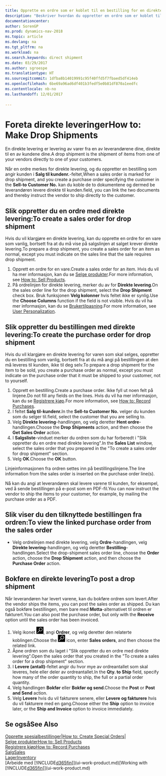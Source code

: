 ```yaml
---
title: Opprette en ordre som er koblet til en bestilling for en direkte levering
description: "Beskriver hvordan du oppretter en ordre som er koblet til en bestilling, for å sikre levering direkte fra leverandøren til kunden."
documentationcenter: 
author: SorenGP
ms.prod: dynamics-nav-2018
ms.topic: article
ms.devlang: na
ms.tgt_pltfrm: na
ms.workload: na
ms.search.keywords: direct shipment
ms.date: 03/29/2017
ms.author: sgroespe
ms.translationtype: HT
ms.sourcegitcommit: 1dfba8b14019991c95f40ffd5f7fbaed5df414eb
ms.openlocfilehash: 6be69a96ad6df401b3fedf5e0b81df870a1eedfc
ms.contentlocale: nb-no
ms.lasthandoff: 12/01/2017

---
```

# <a name="how-to-make-drop-shipments"></a><span data-ttu-id="8b3dc-103">Foreta direkte leveringer</span><span class="sxs-lookup"><span data-stu-id="8b3dc-103">How to: Make Drop Shipments</span></span>
<span data-ttu-id="8b3dc-104">En direkte levering er levering av varer fra en av leverandørene dine, direkte til en av kundene dine.</span><span class="sxs-lookup"><span data-stu-id="8b3dc-104">A drop shipment is the shipment of items from one of your vendors directly to one of your customers.</span></span>

<span data-ttu-id="8b3dc-105">Når en ordre merkes for direkte levering, og du oppretter en bestilling som angir kunden i **Salg til kundenr.**-feltet,</span><span class="sxs-lookup"><span data-stu-id="8b3dc-105">When a sales order is marked for drop shipment, and you create a purchase order specifying the customer in the **Sell-to Customer No.**</span></span> <span data-ttu-id="8b3dc-106">kan du koble de to dokumentene og dermed be leverandøren levere direkte til kunden.</span><span class="sxs-lookup"><span data-stu-id="8b3dc-106">field, you can link the two documents and thereby instruct the vendor to ship directly to the customer.</span></span>

## <a name="to-create-a-sales-order-for-drop-shipment"></a><span data-ttu-id="8b3dc-107">Slik oppretter du en ordre med direkte levering:</span><span class="sxs-lookup"><span data-stu-id="8b3dc-107">To create a sales order for drop shipment</span></span>
<span data-ttu-id="8b3dc-108">Hvis du vil klargjøre en direkte levering, kan du opprette en ordre for en vare som vanlig, bortsett fra at du må vise på salgslinjen at salget krever direkte levering.</span><span class="sxs-lookup"><span data-stu-id="8b3dc-108">To prepare a drop shipment, you create a sales order for an item as normal, except you must indicate on the sales line that the sale requires drop shipment.</span></span>

1. <span data-ttu-id="8b3dc-109">Opprett en ordre for en vare.</span><span class="sxs-lookup"><span data-stu-id="8b3dc-109">Create a sales order for an item.</span></span> <span data-ttu-id="8b3dc-110">Hvis du vil ha mer informasjon, kan du se [Selge produkter](sales-how-sell-products.md).</span><span class="sxs-lookup"><span data-stu-id="8b3dc-110">For more information, see [How to: Sell Products](sales-how-sell-products.md).</span></span>
2. <span data-ttu-id="8b3dc-111">På ordrelinjen for direkte levering, merker du av for **Direkte levering**.</span><span class="sxs-lookup"><span data-stu-id="8b3dc-111">On the sales order line for the drop shipment, select the **Drop Shipment** check box.</span></span> <span data-ttu-id="8b3dc-112">Bruk funksjonen **Velg kolonner** hvis feltet ikke er synlig.</span><span class="sxs-lookup"><span data-stu-id="8b3dc-112">Use the **Choose Columns** function if the field is not visible.</span></span> <span data-ttu-id="8b3dc-113">Hvis du vil ha mer informasjon, kan du se [Brukertilpasning](ui-user-personalization.md).</span><span class="sxs-lookup"><span data-stu-id="8b3dc-113">For more information, see [User Personalization](ui-user-personalization.md).</span></span>

## <a name="to-create-the-purchase-order-for-drop-shipment"></a><span data-ttu-id="8b3dc-114">Slik oppretter du bestillingen med direkte levering:</span><span class="sxs-lookup"><span data-stu-id="8b3dc-114">To create the purchase order for drop shipment</span></span>
<span data-ttu-id="8b3dc-115">Hvis du vil klargjøre en direkte levering for varen som skal selges, oppretter du en bestilling som vanlig, bortsett fra at du må angi på bestillingen at den må leveres til kunden, ikke til deg selv.</span><span class="sxs-lookup"><span data-stu-id="8b3dc-115">To prepare a drop shipment for the item to be sold, you create a purchase order as normal, except you must indicate on the purchase order that it must be shipped to your customer, not to yourself.</span></span>

1. <span data-ttu-id="8b3dc-116">Opprett en bestilling.</span><span class="sxs-lookup"><span data-stu-id="8b3dc-116">Create a purchase order.</span></span> <span data-ttu-id="8b3dc-117">Ikke fyll ut noen felt på linjene.</span><span class="sxs-lookup"><span data-stu-id="8b3dc-117">Do not fill any fields on the lines.</span></span> <span data-ttu-id="8b3dc-118">Hvis du vil ha mer informasjon, kan du se [Registrere kjøp](purchasing-how-record-purchases.md).</span><span class="sxs-lookup"><span data-stu-id="8b3dc-118">For more information, see [How to: Record Purchases](purchasing-how-record-purchases.md).</span></span>
2. <span data-ttu-id="8b3dc-119">I feltet **Salg til-kundenr.**</span><span class="sxs-lookup"><span data-stu-id="8b3dc-119">In the **Sell-to Customer No.**</span></span> <span data-ttu-id="8b3dc-120">velger du kunden som du selger til.</span><span class="sxs-lookup"><span data-stu-id="8b3dc-120">field, select the customer that you are selling to.</span></span>
3. <span data-ttu-id="8b3dc-121">Velg **Direkte levering**-handlingen, og velg deretter **Hent ordre**-handlingen.</span><span class="sxs-lookup"><span data-stu-id="8b3dc-121">Choose the **Drop Shipments** action, and then choose the **Get Sales Order** action.</span></span>
4. <span data-ttu-id="8b3dc-122">I **Salgsliste**-vinduet merker du ordren som du har forberedt i "Slik oppretter du en ordre med direkte levering".</span><span class="sxs-lookup"><span data-stu-id="8b3dc-122">In the **Sales List** window, select the sales order that you prepared in the "To create a sales order for drop shipment" section.</span></span>
5. <span data-ttu-id="8b3dc-123">Velg **OK**.</span><span class="sxs-lookup"><span data-stu-id="8b3dc-123">Choose the **OK** button.</span></span>

<span data-ttu-id="8b3dc-124">Linjeinformasjonen fra ordren settes inn på bestillingslinjene.</span><span class="sxs-lookup"><span data-stu-id="8b3dc-124">The line information from the sales order is inserted on the purchase order line(s).</span></span>

<span data-ttu-id="8b3dc-125">Nå kan du angi at leverandøren skal levere varene til kunden, for eksempel, ved å sende bestillingen på e-post som en PDF-fil.</span><span class="sxs-lookup"><span data-stu-id="8b3dc-125">You can now instruct the vendor to ship the items to your customer, for example, by mailing the purchase order as a PDF.</span></span>     

## <a name="to-view-the-linked-purchase-order-from-the-sales-order"></a><span data-ttu-id="8b3dc-126">Slik viser du den tilknyttede bestillingen fra ordren:</span><span class="sxs-lookup"><span data-stu-id="8b3dc-126">To view the linked purchase order from the sales order</span></span>
* <span data-ttu-id="8b3dc-127">Velg ordrelinjen med direkte levering, velg **Ordre**-handlingen, velg **Direkte levering**-handlingen, og velg deretter **Bestilling**-handlingen.</span><span class="sxs-lookup"><span data-stu-id="8b3dc-127">Select the drop-shipment sales order line, choose the **Order** action, choose the **Drop Shipment** action, and then choose the **Purchase Order** action.</span></span>

## <a name="to-post-a-drop-shipment"></a><span data-ttu-id="8b3dc-128">Bokføre en direkte levering</span><span class="sxs-lookup"><span data-stu-id="8b3dc-128">To post a drop shipment</span></span>
<span data-ttu-id="8b3dc-129">Når leverandøren har levert varene, kan du bokføre ordren som levert.</span><span class="sxs-lookup"><span data-stu-id="8b3dc-129">After the vendor ships the items, you can post the sales order as shipped.</span></span> <span data-ttu-id="8b3dc-130">Du kan også bokføre bestillingen, men bare med **Motta**-alternativet til ordren er fakturert.</span><span class="sxs-lookup"><span data-stu-id="8b3dc-130">You can also post the purchase order, but only with the **Receive** option until the sales order has been invoiced.</span></span>

1. <span data-ttu-id="8b3dc-131">Velg ikonet ![Søk etter side eller rapport](media/ui-search/search_small.png "Søk etter side eller rapport"), angi **Ordrer**, og velg deretter den relaterte koblingen.</span><span class="sxs-lookup"><span data-stu-id="8b3dc-131">Choose the ![Search for Page or Report](media/ui-search/search_small.png "Search for Page or Report icon") icon, enter **Sales orders**, and then choose the related link.</span></span>
2. <span data-ttu-id="8b3dc-132">Åpne ordren som du laget i "Slik oppretter du en ordre med direkte levering".</span><span class="sxs-lookup"><span data-stu-id="8b3dc-132">Open the sales order that you created in the "To create a sales order for a drop shipment" section.</span></span>
3. <span data-ttu-id="8b3dc-133">I **Levere (antall)**-feltet angir du hvor mye av ordreantallet som skal leveres, hele eller deler av ordreantallet.</span><span class="sxs-lookup"><span data-stu-id="8b3dc-133">In the **Qty. to Ship** field, specify how many of the order quantity to ship, the full or a partial order quantity.</span></span>
4. <span data-ttu-id="8b3dc-134">Velg handlingen **Bokfør** eller **Bokfør og send**.</span><span class="sxs-lookup"><span data-stu-id="8b3dc-134">Choose the **Post** or **Post and Send** action.</span></span>
5. <span data-ttu-id="8b3dc-135">Velg **Levere** hvis du vil fakturere senere, eller **Levere og fakturere** hvis du vil fakturere med en gang.</span><span class="sxs-lookup"><span data-stu-id="8b3dc-135">Choose either the **Ship** option to invoice later, or the **Ship and Invoice** option to invoice immediately.</span></span>

## <a name="see-also"></a><span data-ttu-id="8b3dc-136">Se også</span><span class="sxs-lookup"><span data-stu-id="8b3dc-136">See Also</span></span>
<span data-ttu-id="8b3dc-137">[Opprette spesialbestillinger](sales-how-to-create-special-orders.md)|</span><span class="sxs-lookup"><span data-stu-id="8b3dc-137">[How to: Create Special Orders](sales-how-to-create-special-orders.md)|</span></span>  
[<span data-ttu-id="8b3dc-138">Selge produkter</span><span class="sxs-lookup"><span data-stu-id="8b3dc-138">How to: Sell Products</span></span>](sales-how-sell-products.md)  
[<span data-ttu-id="8b3dc-139">Registrere kjøp</span><span class="sxs-lookup"><span data-stu-id="8b3dc-139">How to: Record Purchases</span></span>](purchasing-how-record-purchases.md)  
[<span data-ttu-id="8b3dc-140">Salg</span><span class="sxs-lookup"><span data-stu-id="8b3dc-140">Sales</span></span>](sales-manage-sales.md)  
[<span data-ttu-id="8b3dc-141">Lager</span><span class="sxs-lookup"><span data-stu-id="8b3dc-141">Inventory</span></span>](inventory-manage-inventory.md)  
<span data-ttu-id="8b3dc-142">[Arbeide med [!INCLUDE[d365fin](includes/d365fin_md.md)]](ui-work-product.md)</span><span class="sxs-lookup"><span data-stu-id="8b3dc-142">[Working with [!INCLUDE[d365fin](includes/d365fin_md.md)]](ui-work-product.md)</span></span>


